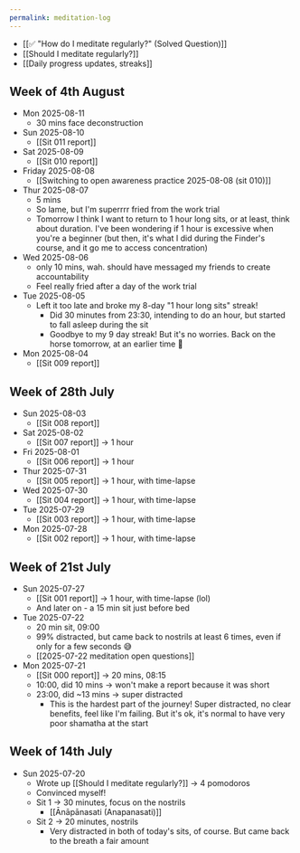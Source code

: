 ```yaml
---
permalink: meditation-log
---
```

- [[✅ "How do I meditate regularly?" (Solved Question)]]
- [[Should I meditate regularly?]]
- [[Daily progress updates, streaks]]
## Week of 4th August
- Mon 2025-08-11
	- 30 mins face deconstruction
- Sun 2025-08-10
	- [[Sit 011 report]]
- Sat 2025-08-09
	- [[Sit 010 report]]
- Friday 2025-08-08
	- [[Switching to open awareness practice 2025-08-08 (sit 010)]]
- Thur 2025-08-07
	- 5 mins
	- So lame, but I'm superrrr fried from the work trial 
	- Tomorrow I think I want to return to 1 hour long sits, or at least, think about duration. I've been wondering if 1 hour is excessive when you're a beginner (but then, it's what I did during the Finder's course, and it go me to access concentration)
- Wed 2025-08-06
	- only 10 mins, wah. should have messaged my friends to create accountability
	- Feel really fried after a day of the work trial
- Tue 2025-08-05
	- Left it too late and broke my 8-day "1 hour long sits" streak!
		- Did 30 minutes from 23:30, intending to do an hour, but started to fall asleep during the sit
		- Goodbye to my 9 day streak! But it's no worries. Back on the horse tomorrow, at an earlier time 🙏
- Mon 2025-08-04
	- [[Sit 009 report]]
## Week of 28th July
- Sun 2025-08-03
	- [[Sit 008 report]]
- Sat 2025-08-02
	- [[Sit 007 report]] → 1 hour
- Fri 2025-08-01
	- [[Sit 006 report]] → 1 hour
- Thur 2025-07-31
	- [[Sit 005 report]] → 1 hour, with time-lapse
- Wed 2025-07-30
	- [[Sit 004 report]] → 1 hour, with time-lapse
- Tue 2025-07-29
	- [[Sit 003 report]] → 1 hour, with time-lapse
- Mon 2025-07-28
	- [[Sit 002 report]] → 1 hour, with time-lapse
## Week of 21st July 
- Sun 2025-07-27
	- [[Sit 001 report]] → 1 hour, with time-lapse (lol)
	- And later on - a 15 min sit just before bed
- Tue 2025-07-22
	- 20 min sit, 09:00
	- 99% distracted, but came back to nostrils at least 6 times, even if only for a few seconds 😅
	- [[2025-07-22 meditation open questions]]
- Mon 2025-07-21
	- [[Sit 000 report]] → 20 mins, 08:15
	- 10:00, did 10 mins → won't make a report because it was short
	- 23:00, did ~13 mins → super distracted
		- This is the hardest part of the journey! Super distracted, no clear benefits, feel like I'm failing. But it's ok, it's normal to have very poor shamatha at the start
## Week of 14th July
- Sun 2025-07-20
	- Wrote up [[Should I meditate regularly?]] → 4 pomodoros
	- Convinced myself!
	- Sit 1 → 30 minutes, focus on the nostrils
		- [[Ānāpānasati (Anapanasati)]]
	- Sit 2 → 20 minutes, nostrils
		- Very distracted in both of today's sits, of course. But came back to the breath a fair amount